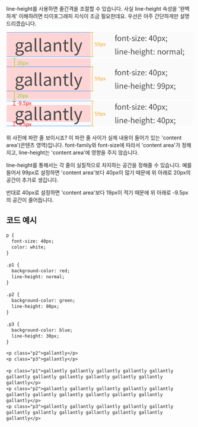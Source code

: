 line-height를 사용하면 줄간격을 조절할 수 있습니다. 사실 line-height 속성을 '완벽하게' 이해하려면 타이포그래피 지식이 조금 필요한데요. 우선은 아주 간단하게만 설명드리겠습니다.

![](res/WaEAHmU.png)
![](res/gQWCoUT.png)
![](res/cCUEWZW.png)

위 사진에 파란 줄 보이시죠? 이 파란 줄 사이가 실제 내용이 들어가 있는 'content area'(콘텐츠 영역)입니다. font-family와 font-size에 따라서 'content area'가 정해지고, line-height는 'content area'에 영향을 주지 않습니다.

line-height를 통해서는 각 줄이 실질적으로 차지하는 공간을 정해줄 수 있습니다. 예를 들어서 99px로 설정하면 'content area'보다 40px이 많기 때문에 위 아래로 20px의 공간이 추가로 생깁니다.

반대로 40px로 설정하면 'content area'보다 19px이 적기 때문에 위 아래로 -9.5px의 공간이 줄어듭니다.

## 코드 예시
```
p {
  font-size: 40px;
  color: white;
}

.p1 {
  background-color: red;
  line-height: normal;
}

.p2 {
  background-color: green;
  line-height: 80px;
}

.p3 {
  background-color: blue;
  line-height: 30px;
}
```
```
<p class="p2">gallantly</p>
<p class="p3">gallantly</p>

<p class="p1">gallantly gallantly gallantly gallantly gallantly gallantly gallantly gallantly gallantly gallantly gallantly gallantly</p>
<p class="p2">gallantly gallantly gallantly gallantly gallantly gallantly gallantly gallantly gallantly gallantly gallantly gallantly</p>
<p class="p3">gallantly gallantly gallantly gallantly gallantly gallantly gallantly gallantly gallantly gallantly gallantly gallantly</p>
```